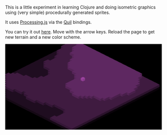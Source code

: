 This is a little experiment in learning Clojure and doing isometric graphics using (very simple) procedurally generated sprites.

It uses [Processing.js](http://processingjs.org/) via the [Quil](http://quil.info) bindings.

You can try it out [here](index.html). Move with the arrow keys. Reload the page to get new terrain and a new color scheme.

![screenshot](screenshot.png)
